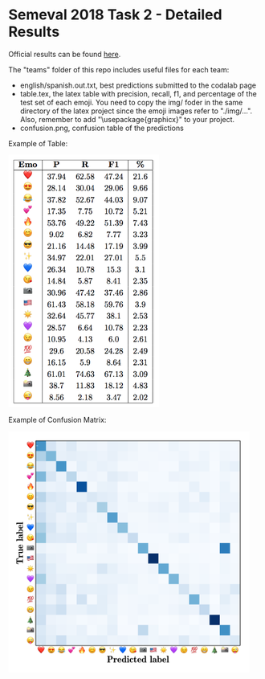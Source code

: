 Semeval 2018 Task 2 - Detailed Results
===== 

Official results can be found [here](https://goo.gl/P515KW).

The "teams" folder of this repo includes useful files for each team:
* english/spanish.out.txt, best predictions submitted to the codalab page
* table.tex, the latex table with precision, recall, f1, and percentage of the test set of each emoji. You need to copy the img/ foder in the same directory of the latex project since the emoji images refer to "./img/...". Also, remember to add "\usepackage{graphicx}" to your project.
* confusion.png, confusion table of the predictions

Example of Table:

<img src="table_example.png" width="300">

Example of Confusion Matrix:

<img src="confusion_example.png" width="480">
